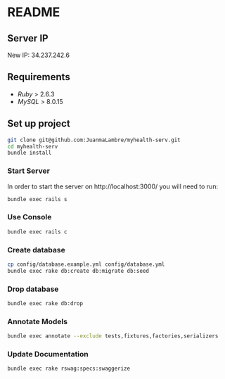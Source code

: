 # README

## Server IP

New IP: 
34.237.242.6

## Requirements

- _Ruby_ > 2.6.3
- _MySQL_ > 8.0.15

## Set up project

```sh
git clone git@github.com:JuanmaLambre/myhealth-serv.git
cd myhealth-serv
bundle install
```

### Start Server

In order to start the server on http://localhost:3000/ you will need to run:

```sh
bundle exec rails s
```

### Use Console

```sh
bundle exec rails c
```

### Create database

```sh
cp config/database.example.yml config/database.yml
bundle exec rake db:create db:migrate db:seed
```

### Drop database

```sh
bundle exec rake db:drop
```

### Annotate Models

```sh
bundle exec annotate --exclude tests,fixtures,factories,serializers
```

### Update Documentation

```sh
bundle exec rake rswag:specs:swaggerize
```
